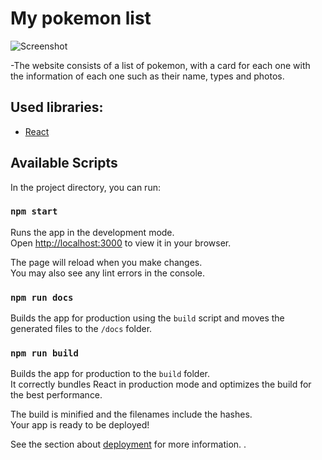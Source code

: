 # My pokemon list

![Screenshot](img/screenshot.png)

-The website consists of a list of pokemon, with a card for each one with the information of each one such as their name, types and photos.

## Used libraries:

- [React](https://es.reactjs.org/)

## Available Scripts

In the project directory, you can run:

### `npm start`

Runs the app in the development mode.\
Open [http://localhost:3000](http://localhost:3000) to view it in your browser.

The page will reload when you make changes.\
You may also see any lint errors in the console.

### `npm run docs`

Builds the app for production using the `build` script and moves the generated files to the `/docs` folder.

### `npm run build`

Builds the app for production to the `build` folder.\
It correctly bundles React in production mode and optimizes the build for the best performance.

The build is minified and the filenames include the hashes.\
Your app is ready to be deployed!

See the section about [deployment](https://facebook.github.io/create-react-app/docs/deployment) for more information.
.
